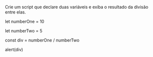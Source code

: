 Crie um script que declare duas variáveis e exiba o resultado da divisão entre elas.

let numberOne = 10

let numberTwo = 5

const div = numberOne / numberTwo

alert(div)